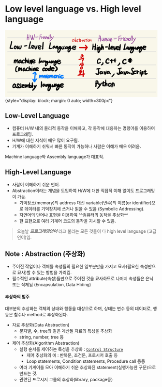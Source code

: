# Low level language vs. High level language

![](./img/lll_hll.jpg){style="display: block; margin: 0 auto; width=300px"}

## Low-Level Language

* 컴퓨터 H/W 내의 물리적 동작을 이해하고, 각 동작에 대응하는 명령어를 이용하여 프로그래밍.
* H/W에 대한 지식이 매우 많이 요구됨.
* 기계가 이해하기 쉬워서 빠른 동작이 가능하나 사람은 이해가 매우 어려움.

Machine language와 Assembly language가 대표적.

## High-Level Language

* 사람이 이해하기 쉬운 언어.
* Abstraction이라는 개념을 도입하여 H/W에 대한 직접적 이해 없이도 프로그래밍이 가능.
    * 기억장소(memory)의 address 대신 variable(변수)의 이름(or identifier)으로 데이터를 기억장치에 쓰거나 읽을 수 있음 (Symbolic Addressing).
    * 자연어의 단어나 표현을 이용하여 ^^컴퓨터의 동작을 추상화^^
    * 한 표현으로 여러 기계어 코드의 동작을 지시할 수 있음.

> 오늘날 ***프로그래밍언어*** 라고 불리는 모든 것들이 다 high level language (고급언어)임.

## Note : Abstraction (추상화)

* 주어진 작업이나 객체를 속성들의 필요한 일부분만을 가지고 묘사(필요한 속성만으로 묘사)할 수 있는 방법을 가리킴.
* 필수적인 attribute(속성)들만으로 주어진 것을 묘사하므로 나머지 속성들은 은닉 또는 삭제됨 (Encapsulation, Data Hiding)

#### 추상화의 범주

대부분의 추상화는 객체의 상태와 행동을 대상으로 하며, 상태는 변수 등의 데이터로, 행동은 함수나 method로 추상화된다.

* 자료 추상화(Data Abstraction)
    * 문자열, 수, tree와 같은 계산될 자료의 특성을 추상화
    * string, number, tree 등
* 제어 추상화(Algorithm Abstraction)
    * 실행 순서를 제어하는 특성을 추상화 : [`Control Structure`](https://ds31x.tistory.com/427)
        * 제어 추상화의 예 : 반복문, 조건문, 프로시저 호출 등
        * Loop statements, Condition statements, Procedure call 등등
    * 여러 기계어를 모아 이해하기 쉬운 추상화된 statement(실행가능한 구문)으로 만드는 것.
    * 관련된 프로시저 그룹의 추상화(library, package등)
